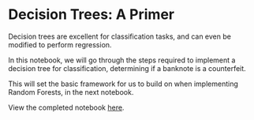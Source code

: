 # Decision Trees: A Primer

Decision trees are excellent for classification tasks, and can even be modified to perform regression.

In this notebook, we will go through the steps required to implement a decision tree for classification, determining if a banknote is a counterfeit.

This will set the basic framework for us to build on when implementing Random Forests, in the next notebook.

View the completed notebook [here]("https://github.com/marc-chan/trees_decision-trees/blob/master/Decision_Trees.ipynb").
